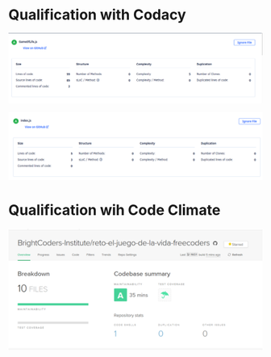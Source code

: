 # Qualification with Codacy 
![Quality 1](img/Codacy1.png)

![Quality 2](img/Codacy2.png)

# Qualification wih Code Climate
![Quality 1](img/CodeClimate1.png)